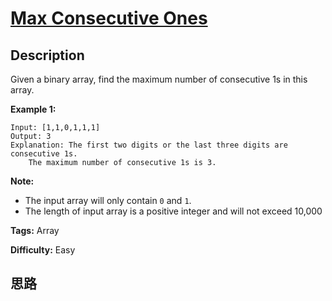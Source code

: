 # [Max Consecutive Ones][title]

## Description

Given a binary array, find the maximum number of consecutive 1s in this array.

**Example 1:**  
            Input: [1,1,0,1,1,1]    Output: 3    Explanation: The first two digits or the last three digits are consecutive 1s.        The maximum number of consecutive 1s is 3.    

**Note:**

  * The input array will only contain `0` and `1`.
  * The length of input array is a positive integer and will not exceed 10,000


**Tags:** Array

**Difficulty:** Easy

## 思路

[title]: https://leetcode.com/problems/max-consecutive-ones
